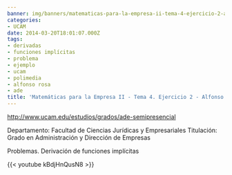 ```yaml
---
banner: img/banners/matematicas-para-la-empresa-ii-tema-4-ejercicio-2-alfonso-rosa.jpg
categories:
- UCAM
date: 2014-03-20T18:01:07.000Z
tags:
- derivadas
- funciones implícitas
- problema
- ejemplo
- ucam
- polimedia
- alfonso rosa
- ade
title: 'Matemáticas para la Empresa II - Tema 4. Ejercicio 2 - Alfonso Rosa'
---
```


http://www.ucam.edu/estudios/grados/ade-semipresencial

Departamento: Facultad de Ciencias Jurídicas y Empresariales
Titulación: Grado en Administración y Dirección de Empresas

Problemas. Derivación de funciones implícitas

{{< youtube kBdjHnQusN8 >}}
